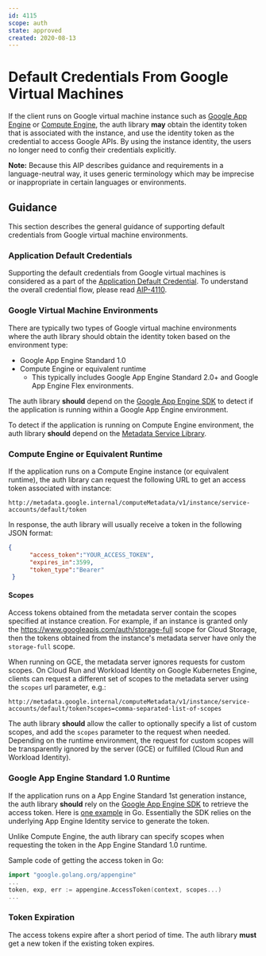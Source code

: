 ```yaml
---
id: 4115
scope: auth
state: approved
created: 2020-08-13
---
```


# Default Credentials From Google Virtual Machines

If the client runs on Google virtual machine instance such as [Google App
Engine][0] or [Compute Engine][1], the auth library **may** obtain the identity
token that is associated with the instance, and use the identity token as the
credential to access Google APIs. By using the instance identity, the users no
longer need to config their credentials explicitly.

**Note:** Because this AIP describes guidance and requirements in a
language-neutral way, it uses generic terminology which may be imprecise or
inappropriate in certain languages or environments.

## Guidance

This section describes the general guidance of supporting default credentials
from Google virtual machine environments.

### Application Default Credentials

Supporting the default credentials from Google virtual machines is considered as
a part of the [Application Default Credential][2]. To understand the overall
credential flow, please read [AIP-4110][2].

### Google Virtual Machine Environments

There are typically two types of Google virtual machine environments where the
auth library should obtain the identity token based on the environment type:

- Google App Engine Standard 1.0
- Compute Engine or equivalent runtime
  - This typically includes Google App Engine Standard 2.0+ and Google App Engine Flex environments.

The auth library **should** depend on the [Google App Engine SDK][3] to detect
if the application is running within a Google App Engine environment.

To detect if the application is running on Compute Engine environment, the auth
library **should** depend on the [Metadata Service Library][4].

### Compute Engine or Equivalent Runtime

If the application runs on a Compute Engine instance (or equivalent runtime),
the auth library can request the following URL to get an access token associated
with instance:

```
http://metadata.google.internal/computeMetadata/v1/instance/service-accounts/default/token
```

In response, the auth library will usually receive a token in the following JSON
format:

```json
{
      "access_token":"YOUR_ACCESS_TOKEN",
      "expires_in":3599,
      "token_type":"Bearer"
 }
```

#### Scopes
Access tokens obtained from the metadata server contain the scopes specified at instance creation.
For example, if an instance is granted only the
https://www.googleapis.com/auth/storage-full scope for Cloud Storage, then the tokens obtained 
from the instance's metadata server have only the `storage-full` scope.

When running on GCE, the metadata server ignores requests for custom scopes.
On Cloud Run and Workload Identity on Google Kubernetes Engine, clients can request a 
different set of scopes to the metadata server using the `scopes` url parameter, e.g.:

```
http://metadata.google.internal/computeMetadata/v1/instance/service-accounts/default/token?scopes=comma-separated-list-of-scopes
```

The auth library **should** allow the caller to optionally specify a list of custom scopes,
and add the `scopes` parameter to the request when needed.
Depending on the runtime environment, the request for custom scopes will be transparently
ignored by the server (GCE) or fulfilled (Cloud Run and Workload Identity).

### Google App Engine Standard 1.0 Runtime

If the application runs on a App Engine Standard 1st generation instance, the
auth library **should** rely on the [Google App Engine SDK][3] to retrieve the
access token. Here is [one example][5] in Go. Essentially the SDK relies on the
underlying App Engine Identity service to generate the token.

Unlike Compute Engine, the auth library can specify scopes when requesting the
token in the App Engine Standard 1.0 runtime.

Sample code of getting the access token in Go:

```go
import "google.golang.org/appengine"
...
token, exp, err := appengine.AccessToken(context, scopes...)
...
```

### Token Expiration

The access tokens expire after a short period of time. The auth library **must**
get a new token if the existing token expires.

<!-- prettier-ignore-start -->
[0]: https://cloud.google.com/appengine
[1]: https://cloud.google.com/compute
[2]: ./4110
[3]: https://cloud.google.com/appengine/downloads
[4]: https://developers.google.com/analytics/devguides/reporting/metadata/v3/libraries
[5]: https://godoc.org/google.golang.org/appengine#AccessToken
<!-- prettier-ignore-end -->
